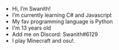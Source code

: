 - Hi, I’m Swanith!
- I’m currently learning C# and Javascript
- My fav programming language is Python
- I'm 13 years old 
- Add me on Discord: Swanith#6129
- I play Minecraft and osu!.
